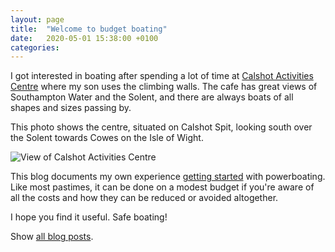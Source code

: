```yaml
---
layout: page
title:  "Welcome to budget boating"
date:   2020-05-01 15:38:00 +0100
categories:
---
```

I got interested in boating after spending a lot of time at [Calshot Activities Centre](https://www.hants.gov.uk/thingstodo/outdoorcentres/ourcentres/calshot) where my son uses the climbing walls. The cafe has great views of Southampton Water and the Solent, and there are always boats of all shapes and sizes passing by.

This photo shows the centre, situated on Calshot Spit, looking south over the Solent towards Cowes on the Isle of Wight.

![View of Calshot Activities Centre]({{site.baseurl}}/images/calshot.jpg)

<!--script src="https://embed.github.com/view/geojson/gdunlop/budget-boating/master/location.geojson?height=400&width=500"></script-->

This blog documents my own experience [getting started]({{site.baseurl}}/Getting-started) with powerboating. Like most pastimes, it can be done on a modest budget if you're aware of all the costs and how they can be reduced or avoided altogether.

I hope you find it useful. Safe boating!

Show [all blog posts]({{site.baseurl}}/).
